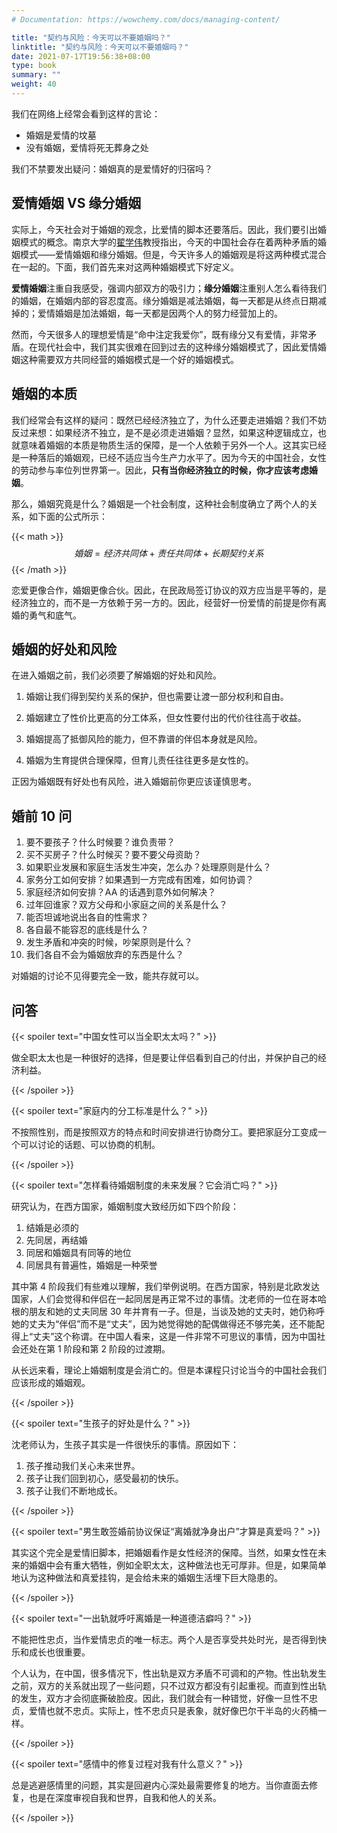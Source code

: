 ```yaml
---
# Documentation: https://wowchemy.com/docs/managing-content/

title: "契约与风险：今天可以不要婚姻吗？"
linktitle: "契约与风险：今天可以不要婚姻吗？"
date: 2021-07-17T19:56:38+08:00
type: book
summary: ""
weight: 40
---
```


<!--more-->

我们在网络上经常会看到这样的言论：

- 婚姻是爱情的坟墓
- 没有婚姻，爱情将死无葬身之处

我们不禁要发出疑问：婚姻真的是爱情好的归宿吗？

## 爱情婚姻 VS 缘分婚姻

实际上，今天社会对于婚姻的观念，比爱情的脚本还要落后。因此，我们要引出婚姻模式的概念。南京大学的[翟学伟](https://sociology.nju.edu.cn/99/2a/c17737a301354/page.htm)教授指出，今天的中国社会存在着两种矛盾的婚姻模式——爱情婚姻和缘分婚姻。但是，今天许多人的婚姻观是将这两种模式混合在一起的。下面，我们首先来对这两种婚姻模式下好定义。

**爱情婚姻**注重自我感受，强调内部双方的吸引力；**缘分婚姻**注重别人怎么看待我们的婚姻，在婚姻内部的容忍度高。缘分婚姻是减法婚姻，每一天都是从终点日期减掉的；爱情婚姻是加法婚姻，每一天都是因两个人的努力经营加上的。

然而，今天很多人的理想爱情是“命中注定我爱你”，既有缘分又有爱情，非常矛盾。在现代社会中，我们其实很难在回到过去的这种缘分婚姻模式了，因此爱情婚姻这种需要双方共同经营的婚姻模式是一个好的婚姻模式。

## 婚姻的本质

我们经常会有这样的疑问：既然已经经济独立了，为什么还要走进婚姻？我们不妨反过来想：如果经济不独立，是不是必须走进婚姻？显然，如果这种逻辑成立，也就意味着婚姻的本质是物质生活的保障，是一个人依赖于另外一个人。这其实已经是一种落后的婚姻观，已经不适应当今生产力水平了。因为今天的中国社会，女性的劳动参与率位列世界第一。因此，**只有当你经济独立的时候，你才应该考虑婚姻**。

那么，婚姻究竟是什么？婚姻是一个社会制度，这种社会制度确立了两个人的关系，如下面的公式所示：

{{< math >}}
$$
 {婚姻} = {经济共同体} + {责任共同体} + {长期契约关系} 
$$
{{< /math >}}

恋爱更像合作，婚姻更像合伙。因此，在民政局签订协议的双方应当是平等的，是经济独立的，而不是一方依赖于另一方的。因此，经营好一份爱情的前提是你有离婚的勇气和底气。

## 婚姻的好处和风险

在进入婚姻之前，我们必须要了解婚姻的好处和风险。

1. 婚姻让我们得到契约关系的保护，但也需要让渡一部分权利和自由。

2. 婚姻建立了性价比更高的分工体系，但女性要付出的代价往往高于收益。

3. 婚姻提高了抵御风险的能力，但不靠谱的伴侣本身就是风险。

4. 婚姻为生育提供合理保障，但育儿责任往往更多是女性的。

正因为婚姻既有好处也有风险，进入婚姻前你更应该谨慎思考。

## 婚前 10 问

1. 要不要孩子？什么时候要？谁负责带？
2. 买不买房子？什么时候买？要不要父母资助？
3. 如果职业发展和家庭生活发生冲突，怎么办？处理原则是什么？
4. 家务分工如何安排？如果遇到一方完成有困难，如何协调？
5. 家庭经济如何安排？AA 的话遇到意外如何解决？
6. 过年回谁家？双方父母和小家庭之间的关系是什么？
7. 能否坦诚地说出各自的性需求？
8. 各自最不能容忍的底线是什么？
9. 发生矛盾和冲突的时候，吵架原则是什么？
10. 我们各自不会为婚姻放弃的东西是什么？

对婚姻的讨论不见得要完全一致，能共存就可以。

## 问答

{{< spoiler text="中国女性可以当全职太太吗？" >}}

做全职太太也是一种很好的选择，但是要让伴侣看到自己的付出，并保护自己的经济利益。

{{< /spoiler >}}

{{< spoiler text="家庭内的分工标准是什么？" >}}

不按照性别，而是按照双方的特点和时间安排进行协商分工。要把家庭分工变成一个可以讨论的话题、可以协商的机制。

{{< /spoiler >}}

{{< spoiler text="怎样看待婚姻制度的未来发展？它会消亡吗？" >}}

研究认为，在西方国家，婚姻制度大致经历如下四个阶段：

1. 结婚是必须的
2. 先同居，再结婚
3. 同居和婚姻具有同等的地位
4. 同居具有普遍性，婚姻是一种荣誉

其中第 4 阶段我们有些难以理解，我们举例说明。在西方国家，特别是北欧发达国家，人们会觉得和伴侣在一起同居是再正常不过的事情。沈老师的一位在哥本哈根的朋友和她的丈夫同居 30 年并育有一子。但是，当谈及她的丈夫时，她仍称呼她的丈夫为“伴侣”而不是“丈夫”，因为她觉得她的配偶做得还不够完美，还不能配得上“丈夫”这个称谓。在中国人看来，这是一件非常不可思议的事情，因为中国社会还处在第 1 阶段和第 2 阶段的过渡期。

从长远来看，理论上婚姻制度是会消亡的。但是本课程只讨论当今的中国社会我们应该形成的婚姻观。

{{< /spoiler >}}

{{< spoiler text="生孩子的好处是什么？" >}}

沈老师认为，生孩子其实是一件很快乐的事情。原因如下：

1. 孩子推动我们关心未来世界。
2. 孩子让我们回到初心，感受最初的快乐。
3. 孩子让我们不断地成长。

{{< /spoiler >}}

{{< spoiler text="男生敢签婚前协议保证“离婚就净身出户”才算是真爱吗？" >}}

其实这个完全是爱情旧脚本，把婚姻看作是女性经济的保障。当然，如果女性在未来的婚姻中会有重大牺牲，例如全职太太，这种做法也无可厚非。但是，如果简单地认为这种做法和真爱挂钩，是会给未来的婚姻生活埋下巨大隐患的。

{{< /spoiler >}}

{{< spoiler text="一出轨就呼吁离婚是一种道德洁癖吗？" >}}

不能把性忠贞，当作爱情忠贞的唯一标志。两个人是否享受共处时光，是否得到快乐和成长也很重要。

个人认为，在中国，很多情况下，性出轨是双方矛盾不可调和的产物。性出轨发生之前，双方的关系就出现了一些问题，只不过双方都没有引起重视。而直到性出轨的发生，双方才会彻底撕破脸皮。因此，我们就会有一种错觉，好像一旦性不忠贞，爱情也就不忠贞。实际上，性不忠贞只是表象，就好像巴尔干半岛的火药桶一样。

{{< /spoiler >}}

{{< spoiler text="感情中的修复过程对我有什么意义？" >}}

总是逃避感情里的问题，其实是回避内心深处最需要修复的地方。当你直面去修复，也是在深度审视自我和世界，自我和他人的关系。

{{< /spoiler >}}